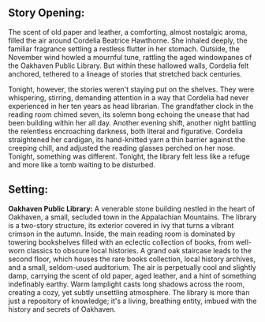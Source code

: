 ## Story Opening:

The scent of old paper and leather, a comforting, almost nostalgic aroma, filled the air around Cordelia Beatrice Hawthorne. She inhaled deeply, the familiar fragrance settling a restless flutter in her stomach. Outside, the November wind howled a mournful tune, rattling the aged windowpanes of the Oakhaven Public Library. But within these hallowed walls, Cordelia felt anchored, tethered to a lineage of stories that stretched back centuries.

Tonight, however, the stories weren't staying put on the shelves. They were whispering, stirring, demanding attention in a way that Cordelia had never experienced in her ten years as head librarian. The grandfather clock in the reading room chimed seven, its solemn bong echoing the unease that had been building within her all day. Another evening shift, another night battling the relentless encroaching darkness, both literal and figurative. Cordelia straightened her cardigan, its hand-knitted yarn a thin barrier against the creeping chill, and adjusted the reading glasses perched on her nose. Tonight, something was different. Tonight, the library felt less like a refuge and more like a tomb waiting to be disturbed.

## Setting:

**Oakhaven Public Library:** A venerable stone building nestled in the heart of Oakhaven, a small, secluded town in the Appalachian Mountains. The library is a two-story structure, its exterior covered in ivy that turns a vibrant crimson in the autumn. Inside, the main reading room is dominated by towering bookshelves filled with an eclectic collection of books, from well-worn classics to obscure local histories. A grand oak staircase leads to the second floor, which houses the rare books collection, local history archives, and a small, seldom-used auditorium. The air is perpetually cool and slightly damp, carrying the scent of old paper, aged leather, and a hint of something indefinably earthy. Warm lamplight casts long shadows across the room, creating a cozy, yet subtly unsettling atmosphere. The library is more than just a repository of knowledge; it's a living, breathing entity, imbued with the history and secrets of Oakhaven.
